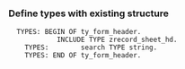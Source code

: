### Define types with existing structure
```
  TYPES: BEGIN OF ty_form_header.
            INCLUDE TYPE zrecord_sheet_hd.
    TYPES:        search TYPE string.
    TYPES: END OF ty_form_header.
```
